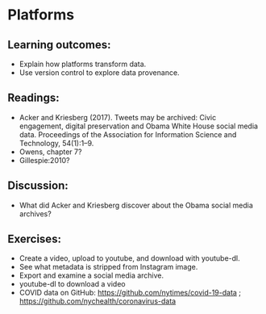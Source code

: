 # Platforms

## Learning outcomes:

* Explain how platforms transform data.
* Use version control to explore data provenance.

## Readings:

* Acker and Kriesberg (2017). Tweets may be archived: Civic engagement, digital preservation and Obama White House social media data. Proceedings of the Association for Information Science and Technology, 54(1):1–9.
* Owens, chapter 7?
* Gillespie:2010? 

## Discussion:

* What did Acker and Kriesberg discover about the Obama social media archives? 

## Exercises:

* Create a video, upload to youtube, and download with youtube-dl.
* See what metadata is stripped from Instagram image.
* Export and examine a social media archive.
* youtube-dl to download a video
* COVID data on GitHub: https://github.com/nytimes/covid-19-data ; https://github.com/nychealth/coronavirus-data


